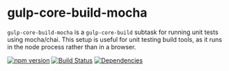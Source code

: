 # gulp-core-build-mocha

`gulp-core-build-mocha` is a `gulp-core-build` subtask for running unit tests using mocha/chai. This setup is useful for unit testing build tools, as it runs in the node process rather than in a browser.

[![npm version](https://badge.fury.io/js/%40microsoft%2Fgulp-core-build-mocha.svg)](https://badge.fury.io/js/gulp-core-build-mocha)
[![Build Status](https://travis-ci.org/Microsoft/gulp-core-build-mocha.svg?branch=master)](https://travis-ci.org/Microsoft/gulp-core-build-mocha) [![Dependencies](https://david-dm.org/Microsoft/gulp-core-build-mocha.svg)](https://david-dm.org/Microsoft/gulp-core-build-mocha)
